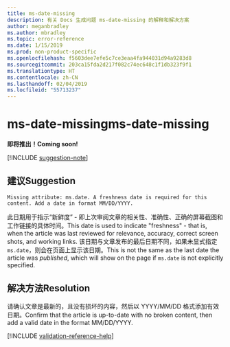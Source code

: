 ```yaml
---
title: ms-date-missing
description: 有关 Docs 生成问题 ms-date-missing 的解释和解决方案
author: meganbradley
ms.author: mbradley
ms.topic: error-reference
ms.date: 1/15/2019
ms.prod: non-product-specific
ms.openlocfilehash: f5603dee7efe5c7ce3eaa4fa944031d94a9283d8
ms.sourcegitcommit: 203ca15fda2d217f082c74ec648c1f1db323f9f1
ms.translationtype: HT
ms.contentlocale: zh-CN
ms.lasthandoff: 02/04/2019
ms.locfileid: "55713237"
---
```

# <a name="ms-date-missing"></a><span data-ttu-id="f7b69-103">ms-date-missing</span><span class="sxs-lookup"><span data-stu-id="f7b69-103">ms-date-missing</span></span>

<span data-ttu-id="f7b69-104">**即将推出！**</span><span class="sxs-lookup"><span data-stu-id="f7b69-104">**Coming soon!**</span></span>

[!INCLUDE [suggestion-note](includes/suggestion-note.md)]

## <a name="suggestion"></a><span data-ttu-id="f7b69-105">建议</span><span class="sxs-lookup"><span data-stu-id="f7b69-105">Suggestion</span></span>

`Missing attribute: ms.date. A freshness date is required for this content. Add a date in format MM/DD/YYYY.`

<span data-ttu-id="f7b69-106">此日期用于指示“新鲜度” - 即上次审阅文章的相关性、准确性、正确的屏幕截图和工作链接的具体时间。</span><span class="sxs-lookup"><span data-stu-id="f7b69-106">This date is used to indicate "freshness" - that is, when the article was last reviewed for relevance, accuracy, correct screen shots, and working links.</span></span> <span data-ttu-id="f7b69-107">该日期与文章发布的最后日期不同，如果未显式指定 `ms.date`，则会在页面上显示该日期。</span><span class="sxs-lookup"><span data-stu-id="f7b69-107">This is not the same as the last date the article was *published*, which will show on the page if `ms.date` is not explicitly specified.</span></span>

## <a name="resolution"></a><span data-ttu-id="f7b69-108">解决方法</span><span class="sxs-lookup"><span data-stu-id="f7b69-108">Resolution</span></span>

<span data-ttu-id="f7b69-109">请确认文章是最新的，且没有损坏的内容，然后以 YYYY/MM/DD 格式添加有效日期。</span><span class="sxs-lookup"><span data-stu-id="f7b69-109">Confirm that the article is up-to-date with no broken content, then add a valid date in the format MM/DD/YYYY.</span></span>

<!--make sure to add this file to your includes folder and verify the path-->
[!INCLUDE [validation-reference-help](includes/validation-reference-help.md)]

